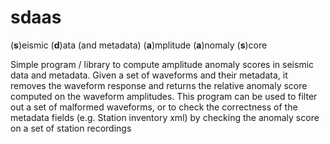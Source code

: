 # sdaas

(**s**)eismic (**d**)ata (and metadata) (**a**)mplitude (**a**)nomaly (**s**)core

Simple program / library to compute amplitude anomaly scores in seismic data and metadata.
Given a set of waveforms and their metadata, it removes the waveform response and returns the relative anomaly score computed on the waveform amplitudes.
This program can be used to filter out a set of  malformed waveforms, or to check the correctness of the metadata fields (e.g. Station inventory xml) by checking the anomaly score on a set of station recordings
